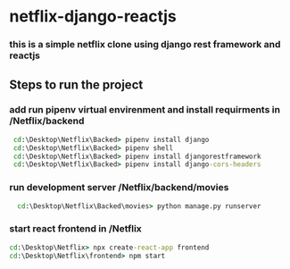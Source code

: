 # netflix-django-reactjs

### this is a simple netflix clone using django rest framework and reactjs 

## Steps to run the project

### add run pipenv virtual envirenment and install requirments in /Netflix/backend
```cmd pip insall pipenv
 cd:\Desktop\Netflix\Backed> pipenv install django 
 cd:\Desktop\Netflix\Backed> pipenv shell
 cd:\Desktop\Netflix\Backed> pipenv install djangorestframework
 cd:\Desktop\Netflix\Backed> pipenv install django-cors-headers
 ```
### run development server /Netflix/backend/movies 

```cmd 
  cd:\Desktop\Netflix\Backed\movies> python manage.py runserver  
  ```

### start react frontend in /Netflix 
```cmd
cd:\Desktop\Netflix> npx create-react-app frontend
cd:\Desktop\Netflix\frontend> npm start
```


  
 


